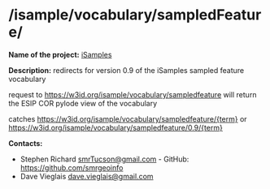 
# /isample/vocabulary/sampledFeature/

**Name of the project:** [iSamples](https://isamplesorg.github.io/home/)

**Description:** redirects for version 0.9 of the iSamples sampled feature vocabulary

request to https://w3id.org/isample/vocabulary/sampledfeature will return the ESIP COR pylode view of the vocabulary

catches https://w3id.org/isample/vocabulary/sampledfeature/{term}
or  https://w3id.org/isample/vocabulary/sampledfeature/0.9/{term}


**Contacts:**
* Stephen Richard <smrTucson@gmail.com> - GitHub: https://github.com/smrgeoinfo
* Dave Vieglais <dave.vieglais@gmail.com>  